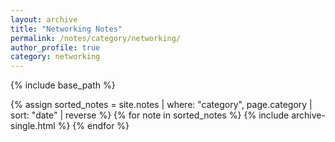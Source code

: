 ```yaml
---
layout: archive
title: "Networking Notes"
permalink: /notes/category/networking/
author_profile: true
category: networking
---
```


{% include base_path %}

{% assign sorted_notes = site.notes | where: "category", page.category | sort: "date" | reverse %}
{% for note in sorted_notes %}
  {% include archive-single.html %}
{% endfor %}
